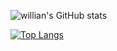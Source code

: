 ![willian's GitHub stats](https://github-readme-stats.vercel.app/api?username=WillianMarquezini&show_icons=true&theme=radical)


[![Top Langs](https://github-readme-stats.vercel.app/api/top-langs/?username=willianmarquezini)](https://github.com/anuraghazra/github-readme-stats)
